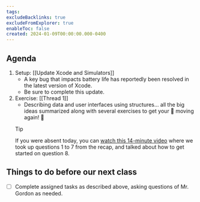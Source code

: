 ```yaml
---
tags:
excludeBacklinks: true
excludeFromExplorer: true
enableToc: false
created: 2024-01-09T00:00:00.000-0400
---
```

## Agenda

1. Setup: [[Update Xcode and Simulators]]
	- A key bug that impacts battery life has reportedly been resolved in the latest version of Xcode.
	- Be sure to complete this update.
2. Exercise: [[Thread 1]]
	-  Describing data and user interfaces using structures... all the big ideas summarized along with several exercises to get your 🧠 moving again! 🚀
	> [!TIP]
	> 
	> If you were absent today, you can [watch this 14-minute video](https://youtu.be/jwMumtcghv8) where we took up questions 1 to 7 from the recap, and talked about how to get started on question 8.

## Things to do before our next class
- [ ] Complete assigned tasks as described above, asking questions of Mr. Gordon as needed.
